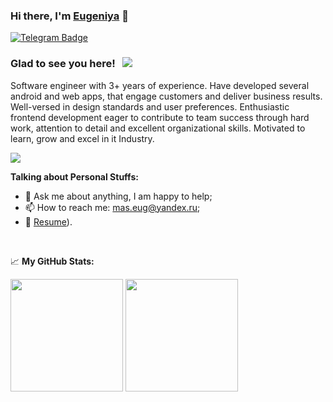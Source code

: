 ### Hi there, I'm <a href="https://github.com/jijek-com">Eugeniya</a> 👋

<a href="https://t.me/jijekcom" rel="nofollow"><img src="https://camo.githubusercontent.com/a656e15491abeb687ac466ec7c137cc75fb3244ef2b2cfb249da842e04b3fba4/68747470733a2f2f696d672e736869656c64732e696f2f62616467652f2d54656c656772616d2d3030383863633f7374796c653d666c61742d737175617265266c6f676f3d54656c656772616d266c6f676f436f6c6f723d7768697465" alt="Telegram Badge" data-canonical-src="https://img.shields.io/badge/-Telegram-0088cc?style=flat-square&amp;logo=Telegram&amp;logoColor=white" style="max-width:100%;"></a>

### Glad to see you here!  &nbsp; ![](https://visitor-badge.glitch.me/badge?page_id=jijek-com.MasEug)

Software engineer with 3+ years of experience. Have developed several android and web apps, that engage customers and deliver business results. Well-versed in design standards and user preferences.
Enthusiastic frontend development eager to contribute to team success through hard work, attention to detail and excellent organizational skills. Motivated to learn, grow and excel in it Industry.
<br>

 <img src="https://www.codewars.com/users/maseug/badges/micro" />

**Talking about Personal Stuffs:**

- 💬 Ask me about anything, I am happy to help;
- 📫 How to reach me: mas.eug@yandex.ru;
- 📝 [Resume](https://portfolio-omega-lemon-77.vercel.app/)).

</br>

📈 **My GitHub Stats:**

<p>
  <img height="180em" src="https://github-readme-stats.vercel.app/api?username=jijek-com&show_icons=true&hide_border=true&&count_private=true&include_all_commits=true" />
  <img height="180em" src="https://github-readme-stats.vercel.app/api/top-langs/?username=jijek-com&exclude_repo=KNN-Image-Classification&show_icons=true&hide_border=true&layout=compact&langs_count=8"/>
</p>
